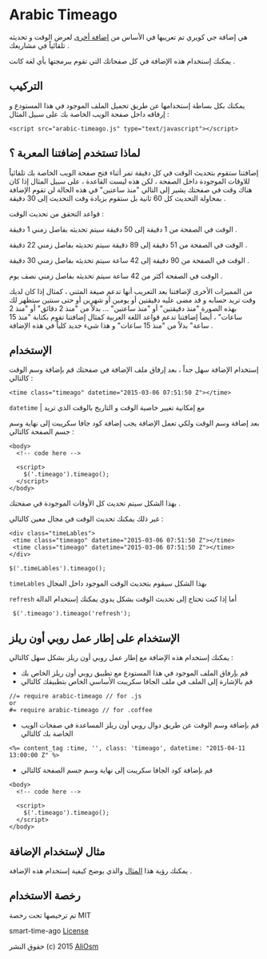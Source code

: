 # Arabic Timeago

هي إضافة جي كويري تم تعريبها في الأساس من [إضافة أخرى](https://github.com/pragmaticly/smart-time-ago) لعرض الوقت و تحديثه تلقائياً في مشاريعك .

يمكنك إستخدام هذه الإضافة في كل صفحاتك التي تقوم ببرمجتها بأي لغة كانت .

التركيب
------------

يمكنك بكل بساطة إستخدامها عن طريق تحميل الملف الموجود في هذا المستودع و إرفاقه داخل صفحة الويب الخاصة بك على سبيل المثال :

    <script src="arabic-timeago.js" type="text/javascript"></script>

لماذا تستخدم إضافتنا المعربة ؟
------------

إضافتنا ستقوم بتحديث الوقت في كل دقيقة تمر أثناء فتح صفحة الويب الخاصة بك تلقائياً للاوقات الموجودة داخل الصفحة ، لكن هذه ليست القاعدة ، على سبيل المثال إذا كان هناك وقت في صفحتك يشير إلى التالي "منذ ساعتين" في هذه الحالة لن تقوم الإضافة بمحاولة التحديث كل 60 ثانية بل ستقوم بزيادة وقت التحديث إلى 30 دقيقة .

قواعد التحقق من تحديث الوقت :

  الوقت في الصفحة من 1 دقيقة إلى 50 دقيقة سيتم تحديثه بفاصل زمني 1 دقيقة .
  
  الوقت في الصفحة من 51 دقيقة إلى 89 دقيقة سيتم تحديثه بفاصل زمني 22 دقيقة .
  
  الوقت في الصفحة من 90 دقيقة إلى 42 ساعة سيتم تحديثه بفاصل زمني 30 دقيقة .
  
  الوقت في الصفحة أكثر من 42 ساعة سيتم تحديثه بفاصل زمني نصف يوم .

من المميزات الأخرى لإضافتنا بعد التعريب أنها تدعم صيغة المثنى ، كمثال إذا كان لديك وقت تريد حسابه و قد مضى عليه دقيقتين أو يومين أو شهرين أو حتى سنتين ستظهر لك بهذه الصورة "منذ دقيقتين" أو "منذ ساعتين" ... بدﻻً من "منذ 2 دقائق" أو "منذ 2 ساعات" ، أيضاً إضافتنا تدعم قواعد اللغة العربية كمثال إضافتنا تقوم بكتابة "منذ 15 ساعة" بدﻻً من "منذ 15 ساعات" و هذا شيء جديد كلياً في هذه الإضافة .

الإستخدام
------------

إستخدام الإضافة سهل جداً ، بعد إرفاق ملف الإضافة في صفحتك قم بإضافة وسم الوقت كالتالي :

    <time class="timeago" datetime="2015-03-06 07:51:50 Z"></time>

`datetime` | مع إمكانية تغيير خاصية الوقت و التاريخ بالوقت الذي تريد

بعد إضافة وسم الوقت ولكي تعمل الإضافة يجب إضافة كود جافا سكريبت إلى نهاية وسم جسم الصفحة كالتالي :

```
<body>
  <!-- code here -->
  
  <script>
    $('.timeago').timeago();
  </script>
</body>
```

بهذا الشكل سيتم تحديث كل الأوقات الموجودة في صفحتك .

غير ذلك يمكنك تحديث الوقت في مجال معين كالتالي :

```
<div class="timeLables">
 <time class="timeago" datetime="2015-03-06 07:51:50 Z"></time>
 <time class="timeago" datetime="2015-03-06 07:51:50 Z"></time>
</div>

$('.timeLables').timeago();
```

`timeLables` بهذا الشكل سيقوم بتحديث الوقت الموجود داخل المجال

`refresh` أما إذا كنت تحتاج إلى تحديث الوقت بشكل يدوي يمكنك إستخدام الدالة

     $('.timeago').timeago('refresh');

الإستخدام على إطار عمل روبي أون ريلز
------------

يمكنك إستخدام هذه الإضافة مع إطار عمل روبي أون ريلز بشكل سهل كالتالي :

* قم بإرفاق الملف الموجود في هذا المستودع مع تطبيق روبي أون ريلز الخاص بك
* قم بالإشارة إلى الملف في ملف الجافا سكريبت الأساسي الخاص بتطبيقك كالتالي

```
//= require arabic-timeago // for .js
or
#= require arabic-timeago // for .coffee
```

* قم بإضافة وسم الوقت عن طريق دوال روبي أون ريلز المساعدة في صفحات الويب الخاصة بك كالتالي

````
<%= content_tag :time, '', class: 'timeago', datetime: "2015-04-11 13:00:00 Z" %>
````

* قم بإضافة كود الجافا سكريبت إلى نهاية وسم جسم الصفحة كالتالي

```
<body>
  <!-- code here -->
  
  <script>
    $('.timeago').timeago();
  </script>
</body>
```

مثال لإستخدام الإضافة
------------

يمكنك رؤية هذا [المثال](https://github.com/AliOsm/arabic-timeago-example) والذي يوضح كيفية إستخدام هذه الإضافة .

رخصة الاستخدام
------------

تم ترخيصها تحت رخصة MIT

smart-time-ago [License](https://github.com/pragmaticly/smart-time-ago/blob/master/LICENSE)

حقوق النشر (c) 2015 [AliOsm](http://fb.com/Ali.L.Malak)
